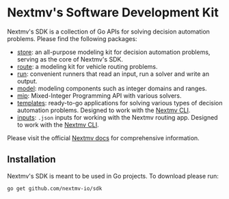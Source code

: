 # Nextmv's Software Development Kit

Nextmv's SDK is a collection of Go APIs for solving decision automation
problems. Please find the following packages:

- [store][store]: an all-purpose modeling kit for decision automation problems,
      serving as the core of Nextmv's SDK.
- [route][route]: a modeling kit for vehicle routing problems.
- [run][run]: convenient runners that read an input, run a solver and write an
      output.
- [model][model]: modeling components such as integer domains and ranges.
- [mip][mip]: Mixed-Integer Programming API with various solvers.
- [templates][templates]: ready-to-go applications for solving various types of
      decision automation problems. Designed to work with the [Nextmv CLI][cli].
- [inputs][inputs]: `.json` inputs for working with the Nextmv routing app.
      Designed to work with the [Nextmv CLI][cli].

Please visit the official [Nextmv docs][docs] for comprehensive information.

## Installation

Nextmv's SDK is meant to be used in Go projects. To download please run:

```bash
go get github.com/nextmv-io/sdk
```

[store]: ./store
[route]: ./route
[run]: ./run
[model]: ./model
[mip]: ./mip
[templates]: ./templates
[inputs]: ./inputs
[docs]: https://docs.nextmv.io
[cli]: https://docs.nextmv.io/reference/cli
